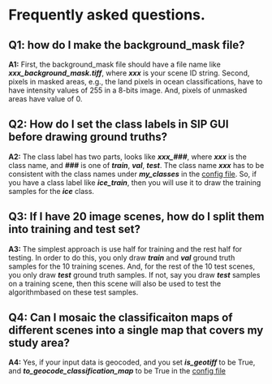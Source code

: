 # Frequently asked questions.

## Q1: how do I make the background_mask file?

**A1:** First, the background_mask file should have a file name like  ***xxx_background_mask.tiff***, where ***xxx*** is your scene ID string. Second, pixels in masked areas, e.g., the land pixels in ocean classifications, have to have intensity values of 255 in a 8-bits image. And, pixels of unmasked areas have value of 0. 

## Q2: How do I set the class labels in SIP GUI before drawing ground truths?

**A2:** The class label has two parts, looks like ***xxx_###***, where ***xxx*** is the class name, and ***###*** is one of ***train***, ***val***, ***test***. The class name ***xxx*** has to be consistent with the class names under ***my_classes*** in the [config file](config_file.md). So, if you have a class label like ***ice_train***, then you will use it to draw the training samples for the ***ice*** class. 

## Q3: If I have 20 image scenes, how do I split them into training and test set?

**A3:** The simplest approach is use half for training and the rest half for testing. In order to do this, you only draw ***train*** and ***val*** ground truth samples for the 10 training scenes. And, for the rest of the 10 test scenes, you only draw ***test*** ground truth samples. If not, say you draw ***test*** samples on a training scene, then this scene will also be used to test the algorithmbased on these test samples. 

## Q4: Can I mosaic the classificaiton maps of different scenes into a single map that covers my study area?

**A4:** Yes, if your input data is geocoded, and you set ***is_geotiff*** to be True, and ***to_geocode_classification_map*** to be True in the [config file](config_file.md)



